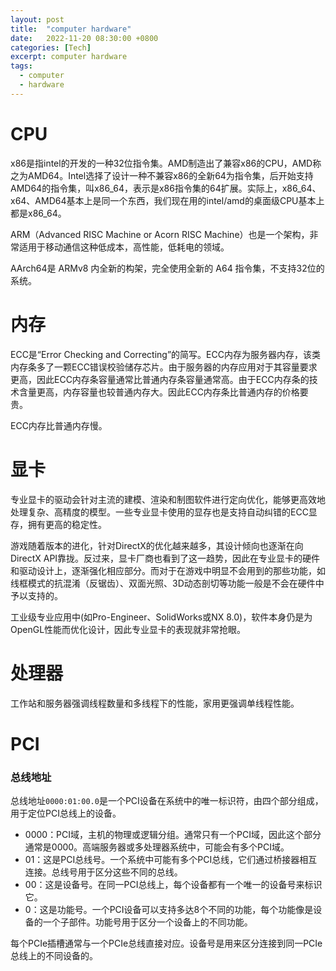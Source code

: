 ```yaml
---
layout: post
title:  "computer hardware"
date:   2022-11-20 08:30:00 +0800
categories: [Tech]
excerpt: computer hardware
tags:
  - computer
  - hardware
---
```


# CPU
x86是指intel的开发的一种32位指令集。AMD制造出了兼容x86的CPU，AMD称之为AMD64。Intel选择了设计一种不兼容x86的全新64为指令集，后开始支持AMD64的指令集，叫x86_64，表示是x86指令集的64扩展。实际上，x86_64、x64、AMD64基本上是同一个东西，我们现在用的intel/amd的桌面级CPU基本上都是x86_64。

ARM（Advanced RISC Machine or Acorn RISC Machine）也是一个架构，非常适用于移动通信这种低成本，高性能，低耗电的领域。

AArch64是 ARMv8 内全新的构架，完全使用全新的 A64 指令集，不支持32位的系统。

# 内存
ECC是“Error Checking and Correcting”的简写。ECC内存为服务器内存，该类内存条多了一颗ECC错误校验储存芯片。由于服务器的内存应用对于其容量要求更高，因此ECC内存条容量通常比普通内存条容量通常高。由于ECC内存条的技术含量更高，内存容量也较普通内存大。因此ECC内存条比普通内存的价格要贵。

ECC内存比普通内存慢。

# 显卡
专业显卡的驱动会针对主流的建模、渲染和制图软件进行定向优化，能够更高效地处理复杂、高精度的模型。一些专业显卡使用的显存也是支持自动纠错的ECC显存，拥有更高的稳定性。

游戏随着版本的进化，针对DirectX的优化越来越多，其设计倾向也逐渐在向DirectX API靠拢。反过来，显卡厂商也看到了这一趋势，因此在专业显卡的硬件和驱动设计上，逐渐强化相应部分。而对于在游戏中明显不会用到的那些功能，如线框模式的抗混淆（反锯齿）、双面光照、3D动态剖切等功能一般是不会在硬件中予以支持的。


工业级专业应用中(如Pro-Engineer、SolidWorks或NX 8.0)，软件本身仍是为OpenGL性能而优化设计，因此专业显卡的表现就非常抢眼。

# 处理器
工作站和服务器强调线程数量和多线程下的性能，家用更强调单线程性能。

# PCI
### 总线地址
总线地址`0000:01:00.0`是一个PCI设备在系统中的唯一标识符，由四个部分组成，用于定位PCI总线上的设备。
* 0000：PCI域，主机的物理或逻辑分组。通常只有一个PCI域，因此这个部分通常是0000。高端服务器或多处理器系统中，可能会有多个PCI域。
* 01：这是PCI总线号。一个系统中可能有多个PCI总线，它们通过桥接器相互连接。总线号用于区分这些不同的总线。
* 00：这是设备号。在同一PCI总线上，每个设备都有一个唯一的设备号来标识它。
* 0：这是功能号。一个PCI设备可以支持多达8个不同的功能，每个功能像是设备的一个子部件。功能号用于区分一个设备上的不同功能。

每个PCIe插槽通常与一个PCIe总线直接对应。设备号是用来区分连接到同一PCIe总线上的不同设备的。
